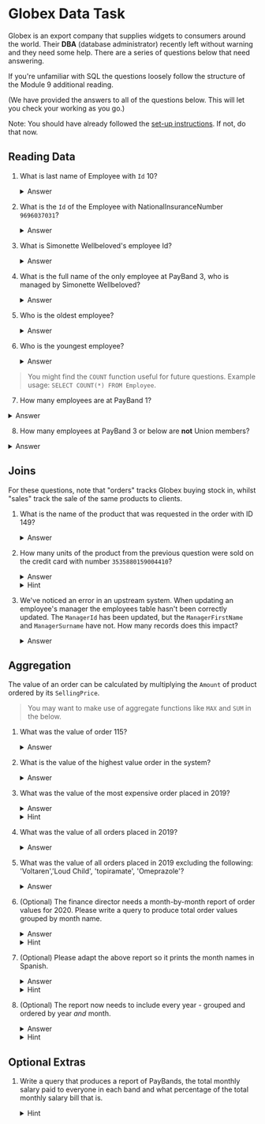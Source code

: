 # Globex Data Task

Globex is an export company that supplies widgets to consumers around the world. Their **DBA** (database administrator) recently left without warning and they need some help. There are a series of questions below that need answering.

If you're unfamiliar with SQL the questions loosely follow the structure of the Module 9 additional reading.

(We have provided the answers to all of the questions below. This will let you check your working as you go.)

Note: You should have already followed the [set-up instructions](https://github.com/CorndelWithSoftwire/Globex-Database). If not, do that now.

## Reading Data

1.  What is last name of Employee with `Id` 10?
    <details><summary>Answer</summary>Golthorpp</details>

2.  What is the `Id` of the Employee with NationalInsuranceNumber `9696037031`?
    <details><summary>Answer</summary>760</details>

3.  What is Simonette Wellbeloved's employee Id?
    <details><summary>Answer</summary>649</details>

4.  What is the full name of the only employee at PayBand 3, who is managed by Simonette Wellbeloved?
    <details><summary>Answer</summary>Donnajean Pitfield</details>

5.  Who is the oldest employee?
    <details><summary>Answer</summary>Winny Dmtrovic</details>

6.  Who is the youngest employee?
    <details><summary>Answer</summary>Brigham Brookwell</details>

> You might find the `COUNT` function useful for future questions. Example usage: `SELECT COUNT(*) FROM Employee`.

7. How many employees are at PayBand 1?
<details><summary>Answer</summary>153</details>

8. How many employees at PayBand 3 or below are **not** Union members?
<details><summary>Answer</summary>60</details>

## Joins

For these questions, note that "orders" tracks Globex buying stock in, whilst "sales" track the sale of the same products to clients.

1.  What is the name of the product that was requested in the order with ID 149?
    <details><summary>Answer</summary>Flector</details>

2.  How many units of the product from the previous question were sold on the credit card with number `3535880159004410`?
    <details><summary>Answer</summary>7098.00</details>
    <details><summary>Hint</summary>Doesn't look like the card number is on the sale; can you find it elsewhere? Does this placement make sense?</details>

3.  We've noticed an error in an upstream system. When updating an employee's manager the employees table hasn't been correctly updated. The `ManagerId` has been updated, but the `ManagerFirstName` and `ManagerSurname` have not. How many records does this impact?
    <details><summary>Answer</summary>4</details>

## Aggregation

The value of an order can be calculated by multiplying the `Amount` of product ordered by its `SellingPrice`.

> You may want to make use of aggregate functions like `MAX` and `SUM` in the below.

1.  What was the value of order 115?
    <details><summary>Answer</summary>470866.56</details>

2.  What is the value of the highest value order in the system?
    <details><summary>Answer</summary>960151.08</details>

3.  What was the value of the most expensive order placed in 2019?
    <details><summary>Answer</summary>903860.40</details>
    <details><summary>Hint</summary>Try using the `DATE_PART` function.</details>

4.  What was the value of all orders placed in 2019?
    <details><summary>Answer</summary>91770383.17</details>

5.  What was the value of all orders placed in 2019 excluding the following: 'Voltaren','Loud Child', 'topiramate', 'Omeprazole'?
    <details><summary>Answer</summary>84689146.20</details>

6.  (Optional) The finance director needs a month-by-month report of order values for 2020. Please write a query to produce total order values grouped by month name.
    <details>
    <summary>Answer</summary>

    | Month    | Value       |
    | -------- | ----------- |
    |January   | 10021197.33 |
    |February  | 5451368.04  |
    |March     | 8393388.67  |
    |April     | 6455989.74  |
    |May       | 10138281.22 |
    |June      | 8845170.26  |
    |July      | 7174546.57  |
    |August    | 7310235.65  |
    |September | 8305703.18  |
    |October   | 8597017.86  |
    |November  | 8244004.19  |
    |December  | 6152906.05  |
    </details>
    <details><summary>Hint</summary>You'll need the `GROUP BY` statement.</details>

7.  (Optional) Please adapt the above report so it prints the month names in Spanish.
    <details><summary>Answer</summary>

    | Month      | Value       |
    | ---------- | ----------- |
    | enero      | 10021197.33 |
    | febrero    | 5451368.04  |
    | marzo      | 8393388.67  |
    | abril      | 6455989.74  |
    | mayo       | 10138281.22 |
    | junio      | 8845170.26  |
    | julio      | 7174546.57  |
    | agosto     | 7310235.65  |
    | septiembre | 8305703.18  |
    | octubre    | 8597017.86  |
    | noviembre  | 8244004.19  |
    | diciembre  | 6152906.05  |
    </details>
    <details>
    <summary>Hint</summary>
    Postgres takes the language formatting from the system default. You can change that per-session by setting <a href="https://www.postgresql.org/docs/current/runtime-config-client.html#RUNTIME-CONFIG-CLIENT-FORMAT"> lc_time </a> to 'es_ES'.
    
    You can also use <a href ="https://www.postgresql.org/docs/current/functions-formatting.html">to_char()</a> to extract the month. Make sure you add the right prefix for the locale translation to work - see "Table 9.30. Template Pattern Modifiers for Numeric Formatting" on the same page for more details.
    </details>

8.  (Optional) The report now needs to include every year - grouped and ordered by year _and_ month.
    <details><summary>Answer</summary>

    | Year | Month     | Value         |
    |------|-----------|---------------|
    | 2018 | January   | 5656943.14  |
    | 2018 | February  | 10756477.55 |
    | 2018 | March     | 5156643.61  |
    | 2018 | April     | 8158733.57  |
    | 2018 | May       | 6909454.38  |
    | 2018 | June      | 8618200.66  |
    | 2018 | July      | 4973409.32  |
    | 2018 | August    | 7338968.02  |
    | 2018 | September | 9850131.20  |
    | 2018 | October   | 7754044.63  |
    | 2018 | November  | 7204268.44  |
    | 2018 | December  | 9031586.17  |
    | 2019 | January   | 7140463.17  |
    | 2019 | February  | 6127454.68  |
    | 2019 | March     | 8720289.82  |
    | 2019 | April     | 8776308.77  |
    | 2019 | May       | 8059621.26  |
    | 2019 | June      | 8271865.02  |
    | 2019 | July      | 7485176.76  |
    | 2019 | August    | 8554835.59  |
    | 2019 | September | 5162879.62  |
    | 2019 | October   | 8480658.03  |
    | 2019 | November  | 5960023.00  |
    | 2019 | December  | 9030807.45  |
    | 2020 | January   | 10021197.33 |
    | 2020 | February  | 5451368.04  |
    | 2020 | March     | 8393388.67  |
    | 2020 | April     | 6455989.74  |
    | 2020 | May       | 10138281.22 |
    | 2020 | June      | 8845170.26  |
    | 2020 | July      | 7174546.57  |
    | 2020 | August    | 7310235.65  |
    | 2020 | September | 8305703.18  |
    | 2020 | October   | 8597017.86  |
    | 2020 | November  | 8244004.19  |
    | 2020 | December  | 6152906.05  |
    </details>
    <details><summary>Hint</summary>You can pass multiple values to `ORDER BY` and `GROUP BY` commands.</details>

## Optional Extras

1.  Write a query that produces a report of PayBands, the total monthly salary paid to everyone in each band and what percentage of the total monthly salary bill that is.

    <details><summary>Hint</summary>

    You may find it helpful to use a [temporary table](https://www.postgresqltutorial.com/postgresql-tutorial/postgresql-select-into/) or [local variable](https://www.postgresql.org/docs/current/plpgsql-declarations.html).
    
    > Note that in order to use variables, you must use them within a function.

    </details>
